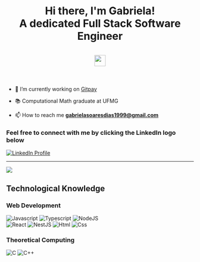 <h1 align="center">
    Hi there, I'm Gabriela! <br/> A dedicated Full Stack Software Engineer <br/><br/>
    <img src="https://raw.githubusercontent.com/MartinHeinz/MartinHeinz/master/wave.gif" width="30px">
    <br/><br/>
</h1>

- 💼 I’m currently working on [Gitpay](https://gitpay.me/#/)

- 📚 Computational Math graduate at UFMG

- 📫 How to reach me **gabrielasoaresdias1999@gmail.com**

<h3 align="left">Feel free to connect with me by clicking the LinkedIn logo below</h3>

<p align="left">
  <a href="https://www.linkedin.com/in/gabriela-soares-dias-de-almeida-07b2271a3/?locale=en_US" target="blank"> 
    <img align="center" src="https://img.shields.io/badge/LinkedIn-0077B5?style=for-the-badge&logo=linkedin&logoColor=white" alt="LinkedIn Profile" />
  </a>
</p>

<hr />

<p align="left">
    <img align="center" src="https://github-readme-stats.vercel.app/api/top-langs/?username=gabriela-sda&hide_langs_below=1&theme=dracula&layout=compact" />
</p>

<h2 align="left">Technological Knowledge</h2>

<h3 align="left">Web Development</h3>

![Javascript](https://img.shields.io/badge/JavaScript-F7DF1E?style=for-the-badge&logo=javascript&logoColor=black)
![Typescript](https://img.shields.io/badge/TypeScript-007ACC?style=for-the-badge&logo=typescript&logoColor=white)
![NodeJS](https://img.shields.io/badge/Node.js-339933?style=for-the-badge&logo=nodedotjs&logoColor=white)
<br />
![React](https://img.shields.io/badge/React-20232A?style=for-the-badge&logo=react&logoColor=61DAFB) 
![NestJS](https://img.shields.io/badge/nestjs-E0234E?style=for-the-badge&logo=nestjs&logoColor=white)
![Html](https://img.shields.io/badge/HTML5-E34F26?style=for-the-badge&logo=html5&logoColor=white)
![Css](https://img.shields.io/badge/CSS3-1572B6?style=for-the-badge&logo=css3&logoColor=white)

<h3 align="left">Theoretical Computing</h3>

![C](https://img.shields.io/badge/C-00599C?style=for-the-badge&logo=c&logoColor=white)
![C++](https://img.shields.io/badge/C%2B%2B-00599C?style=for-the-badge&logo=c%2B%2B&logoColor=white)
